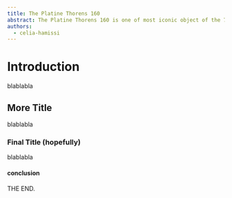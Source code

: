 ```yaml
---
title: The Platine Thorens 160
abstract: The Platine Thorens 160 is one of most iconic object of the 70s, and still is considered to be a masterpiece of sound-engineering.
authors:
  - celia-hamissi
---
```




# Introduction
blablabla

## More Title 
blablabla

### Final Title (hopefully) 
blablabla

#### conclusion
THE END.
